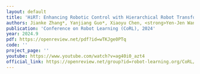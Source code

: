 ```yaml
---
layout: default
title: 'HiRT: Enhancing Robotic Control with Hierarchical Robot Transformers'
authors: Jianke Zhang*, Yanjiang Guo*, Xiaoyu Chen, <strong>Yen-Jen Wang</strong>, Yucheng Hu, Chengming Shi, Jianyu Chen
publication: 'Conference on Robot Learning (CoRL), 2024'
year: 2024.9
pdf: https://openreview.net/pdf?id=wTKJge0PTq
code: ''
project_page: ''
youtube: https://www.youtube.com/watch?v=ag40i0_azt4
official_link: https://openreview.net/group?id=robot-learning.org/CoRL/2024/Conference/Authors&referrer=%5BHomepage%5D(%2F)
---
```

